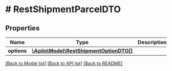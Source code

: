 # # RestShipmentParcelDTO

## Properties

Name | Type | Description | Notes
------------ | ------------- | ------------- | -------------
**options** | [**\Apilo\Model\RestShipmentOptionDTO[]**](RestShipmentOptionDTO.md) |  | [optional]

[[Back to Model list]](../../README.md#models) [[Back to API list]](../../README.md#endpoints) [[Back to README]](../../README.md)
